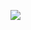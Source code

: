 <a class="imgpopup" href="/sites/default/files/displayads2.jpg"><img src="/sites/default/files/displayads2.jpg"></a>